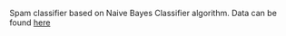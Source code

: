 Spam classifier based on Naive Bayes Classifier algorithm.
Data can be found [here]("http://spamassassin.apache.org/")   
